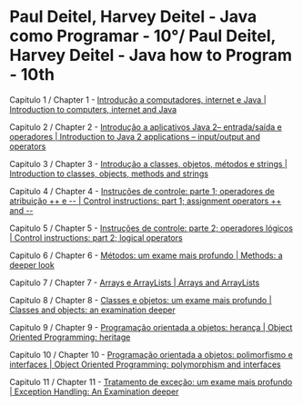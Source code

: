 <h1>Paul Deitel, Harvey Deitel - Java como Programar - 10°/ Paul Deitel, Harvey Deitel - Java how to Program - 10th</h1>
<p>Capitulo 1 / Chapter 1 - <a href="https://github.com/IfDougelseSa/exercises-deitel/tree/main/chapter01">Introdução a computadores, internet e Java | Introduction to computers, internet and Java</a></p>
<p>Capitulo 2 / Chapter 2 - <a href="https://github.com/IfDougelseSa/exercises-deitel/tree/main/chapter02">Introdução a aplicativos Java 2– entrada/saída e operadores | 
Introduction to Java 2 applications – input/output and operators</a> </p>
<p>Capitulo 3 / Chapter 3 - <a href="https://github.com/IfDougelseSa/exercises-deitel/tree/main/chapter03">Introdução a classes, objetos, métodos e strings | Introduction to classes, objects, methods and strings</a></p>
<p>Capitulo 4 / Chapter 4 - <a href="https://github.com/IfDougelseSa/exercises-deitel/tree/main/chapter04">Instruções de controle: parte 1; operadores de atribuição ++ e -- | 
Control instructions: part 1; assignment operators ++ and --</a></p>
<p>Capitulo 5 / Chapter 5 - <a href="https://github.com/IfDougelseSa/exercises-deitel/tree/main/chapter05">Instruções de controle: parte 2; operadores lógicos | Control instructions: part 2; logical operators</a></p>
<p>Capitulo 6 / Chapter 6 - <a href="https://github.com/IfDougelseSa/exercises-deitel/tree/main/chapter06">Métodos: um exame mais profundo | 
Methods: a deeper look</a></p>
<p>Capitulo 7 / Chapter 7 - <a href="https://github.com/IfDougelseSa/exercises-deitel/tree/main/chapter07">Arrays e ArrayLists | Arrays and ArrayLists</a></p>
<p>Capitulo 8 / Chapter 8 - <a href="https://github.com/IfDougelseSa/exercises-deitel/tree/main/chapter08">Classes e objetos: um exame
mais profundo | 
Classes and objects: an examination
deeper</a></p>
<p>Capitulo 9 / Chapter 9 - <a href="https://github.com/IfDougelseSa/exercises-deitel/tree/main/chapter09">Programação orientada a objetos:
herança | 
Object Oriented Programming:
heritage</a></p>
<p>Capitulo 10 / Chapter 10 - <a href="https://github.com/IfDougelseSa/exercises-deitel/tree/main/chapter10">Programação orientada a objetos:
polimorfismo e interfaces | 
Object Oriented Programming:
polymorphism and interfaces</a></p>
<p>Capitulo 11 / Chapter 11 - <a href="https://github.com/IfDougelseSa/exercises-deitel/tree/main/chapter11">Tratamento de exceção: um exame
mais profundo | 
Exception Handling: An Examination
deeper</a></p>

